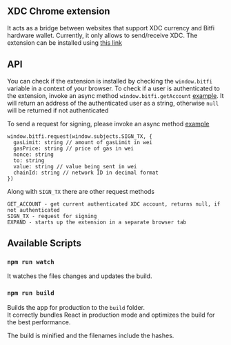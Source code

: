 ## XDC Chrome extension
It acts as a bridge between websites that support XDC currency and Bitfi hardware wallet.
Currently, it only allows to send/receive XDC. 
The extension can be installed using [this link](https://chrome.google.com/webstore/detail/bitfi-xdc-chrome-extensio/hollalkeimdfbjebppaojkookekggehm)

## API
You can check if the extension is installed by checking the `window.bitfi` variable in a context of your browser.
To check if a user is authenticated to the extension, invoke an async method `window.bitfi.getAccount` [example](https://github.com/just4hacking/Wallet/blob/33bb80434f361399fb15164adfa6d1b7e6660dff/src/wallets/hardware/bitfi/index.js#L38-L51).
It will return an address of the authenticated user as a string, otherwise `null` will be returned if not authenticated

To send a request for signing, please invoke an async method [example](https://github.com/just4hacking/Wallet/blob/33bb80434f361399fb15164adfa6d1b7e6660dff/src/wallets/hardware/bitfi/index.js#L78-L92)
```
window.bitfi.request(window.subjects.SIGN_TX, {
  gasLimit: string // amount of gasLimit in wei
  gasPrice: string // price of gas in wei
  nonce: string 
  to: string
  value: string // value being sent in wei
  chainId: string // network ID in decimal format
})
```

Along with `SIGN_TX` there are other request methods

```
GET_ACCOUNT - get current authenticated XDC account, returns null, if not authenticated
SIGN_TX - request for signing
EXPAND - starts up the extension in a separate browser tab
```

## Available Scripts

### `npm run watch`

It watches the files changes and updates the build.

### `npm run build`

Builds the app for production to the `build` folder.<br>
It correctly bundles React in production mode and optimizes the build for the best performance.

The build is minified and the filenames include the hashes.

